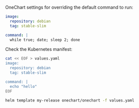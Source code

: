OneChart settings for overriding the default command to run:

```yaml
image:
  repository: debian
  tag: stable-slim

command: |
  while true; date; sleep 2; done
```

Check the Kubernetes manifest:

```bash
cat << EOF > values.yaml
image:
  repository: debian
  tag: stable-slim

command: |
  echo "hello"
EOF

helm template my-release onechart/onechart -f values.yaml
```

